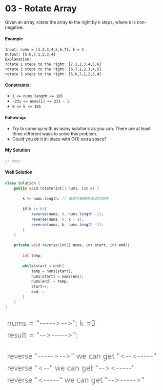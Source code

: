 # 03 - Rotate Array
Given an array, rotate the array to the right by k steps, where k is non-negative.

#### Example
```
Input: nums = [1,2,3,4,5,6,7], k = 3
Output: [5,6,7,1,2,3,4]
Explanation:
rotate 1 steps to the right: [7,1,2,3,4,5,6]
rotate 2 steps to the right: [6,7,1,2,3,4,5]
rotate 3 steps to the right: [5,6,7,1,2,3,4]
```

#### Constraints:
* `1 <= nums.length <= 105`
* `-231 <= nums[i] <= 231 - 1`
* `0 <= k <= 105`

#### Follow up:
* Try to come up with as many solutions as you can. There are at least three different ways to solve this problem.
* Could you do it in-place with O(1) extra space?

#### My Solution
```java
// none
```

#### Well Solution
```java
class Solution {
    public void rotate(int[] nums, int k) {
        
        k %= nums.length; // 看是否輪轉為原本的順序
        
        if(k != 0){
            reverse(nums, 0, nums.length -1);
            reverse(nums, 0, k - 1);
            reverse(nums, k, nums.length -1);
        }
    }
    
    private void reverse(int[] nums, int start, int end){
        
        int temp;
        
        while(start < end){
            temp = nums[start];
            nums[start] = nums[end];
            nums[end] = temp;
            start++;
            end--;
        }
    }
}
```

![](/images/LeetCode/3-1.png)